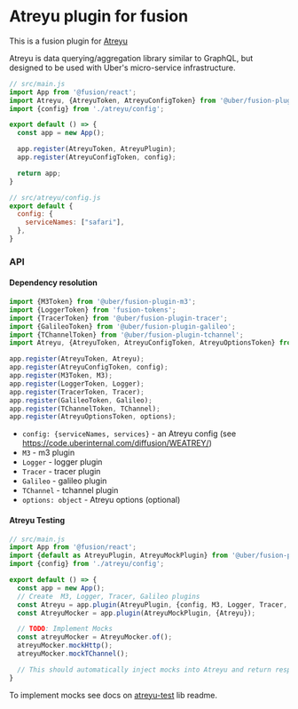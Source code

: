 # Atreyu plugin for fusion

This is a fusion plugin for [Atreyu](https://code.uberinternal.com/diffusion/WEATREY/browse/master/#what-is-atreyu)

Atreyu is data querying/aggregation library similar to GraphQL, but designed to be used with Uber's micro-service infrastructure.

```js
// src/main.js
import App from '@fusion/react';
import Atreyu, {AtreyuToken, AtreyuConfigToken} from '@uber/fusion-plugin-atreyu';
import {config} from './atreyu/config';

export default () => {
  const app = new App();

  app.register(AtreyuToken, AtreyuPlugin);
  app.register(AtreyuConfigToken, config);

  return app;
}

// src/atreyu/config.js
export default {
  config: {
    serviceNames: ["safari"],
  },
}
```

### API

#### Dependency resolution

```js
import {M3Token} from '@uber/fusion-plugin-m3';
import {LoggerToken} from 'fusion-tokens';
import {TracerToken} from '@uber/fusion-plugin-tracer';
import {GalileoToken} from '@uber/fusion-plugin-galileo';
import {TChannelToken} from '@uber/fusion-plugin-tchannel';
import Atreyu, {AtreyuToken, AtreyuConfigToken, AtreyuOptionsToken} from 'fusion-plugin-atreyu';

app.register(AtreyuToken, Atreyu);
app.register(AtreyuConfigToken, config);
app.register(M3Token, M3);
app.register(LoggerToken, Logger);
app.register(TracerToken, Tracer);
app.register(GalileoToken, Galileo);
app.register(TChannelToken, TChannel);
app.register(AtreyuOptionsToken, options);
```

- `config: {serviceNames, services}` - an Atreyu config (see https://code.uberinternal.com/diffusion/WEATREY/)
- `M3` - m3 plugin
- `Logger` - logger plugin
- `Tracer` - tracer plugin
- `Galileo` - galileo plugin
- `TChannel` - tchannel plugin
- `options: object` - Atreyu options (optional)


#### Atreyu Testing

```js
// src/main.js
import App from '@fusion/react';
import {default as AtreyuPlugin, AtreyuMockPlugin} from '@uber/fusion-plugin-atreyu';
import {config} from './atreyu/config';

export default () => {
  const app = new App();
  // Create  M3, Logger, Tracer, Galileo plugins
  const Atreyu = app.plugin(AtreyuPlugin, {config, M3, Logger, Tracer, Galileo});
  const AtreyuMocker = app.plugin(AtreyuMockPlugin, {Atreyu});

  // TODO: Implement Mocks
  const atreyuMocker = AtreyuMocker.of();
  atreyuMocker.mockHttp();
  atreyuMocker.mockTChannel();

  // This should automatically inject mocks into Atreyu and return responses when http/tchannel matches
}
```

To implement mocks see docs on [atreyu-test](https://code.uberinternal.com/diffusion/WEATREYUTE/) lib readme.
